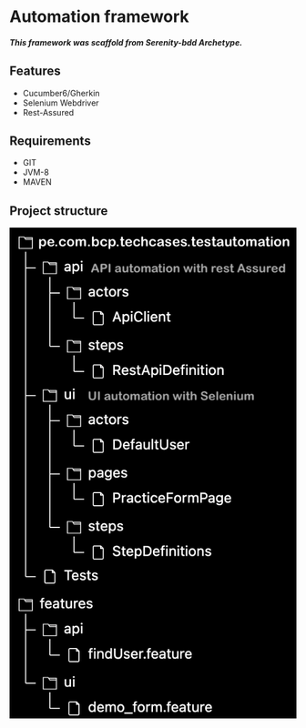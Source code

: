 # Automation framework

##### This framework was scaffold from Serenity-bdd Archetype.

## Features
- Cucumber6/Gherkin
- Selenium Webdriver
- Rest-Assured

## Requirements
- GIT
- JVM-8
- MAVEN

## Project structure
![Screenshot](screenshot.png)